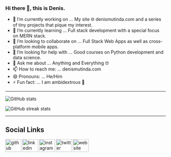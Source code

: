 ### Hi there 👋, this is Denis.

<!--
**DenisWritesCode/DenisWritesCode** is a ✨ _special_ ✨ repository because its `README.md` (this file) appears on your GitHub profile.
-->
- 🔭 I’m currently working on ... My site 🌐 denismutinda.com and a series of tiny projects that pique my interest.
- 🌱 I’m currently learning ... Full stack development with a special focus on MERN stack.
- 👯 I’m looking to collaborate on ... Full Stack Web Apps as well as cross-platform mobile apps.
- 🤔 I’m looking for help with ... Good courses on Python development and data science.
- 💬 Ask me about ... Anything and Everything 🤓
- 📫 How to reach me: ... denismutinda.com
- 😄 Pronouns: ... He/Him
- ⚡ Fun fact: ... I am ambidextrous 👐

---
![GitHub stats](https://github-readme-stats.vercel.app/api?username=DenisWritesCode&show_icons=true)  

![GitHub streak stats](https://github-readme-streak-stats.herokuapp.com/?user=DenisWritesCode)  

---

## Social Links
[<img align="left" src='https://cdn.jsdelivr.net/npm/simple-icons@3.0.1/icons/github.svg' alt='github' height='40' width='50'>](https://github.com/DenisWritesCode)  [<img align="left" src='https://cdn.jsdelivr.net/npm/simple-icons@3.0.1/icons/linkedin.svg' alt='linkedin' height='40' width='50'>](https://www.linkedin.com/in/https://www.linkedin.com/in/denis-mutinda-241500191//)  [<img align="left" src='https://cdn.jsdelivr.net/npm/simple-icons@3.0.1/icons/instagram.svg' alt='instagram' height='40' width='50'>](https://www.instagram.com/DenisWritesCode/)  [<img align="left" src='https://cdn.jsdelivr.net/npm/simple-icons@3.0.1/icons/twitter.svg' alt='twitter' height='40' width='50'>](https://twitter.com/DenisMMutinda)  [<img align="left" src='https://cdn.jsdelivr.net/npm/simple-icons@3.0.1/icons/icloud.svg' alt='website' height='40' width='50'>](https://denismutinda.com)  
